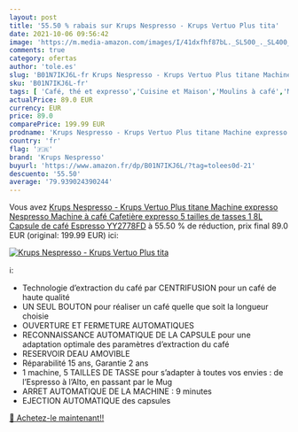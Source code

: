 ```yaml
---
layout: post
title: '55.50 % rabais sur Krups Nespresso - Krups Vertuo Plus tita'
date: 2021-10-06 09:56:42
image: 'https://m.media-amazon.com/images/I/41dxfhf87bL._SL500_._SL400_.jpg'
comments: true
category: ofertas
author: 'tole.es'
slug: 'B01N7IKJ6L-fr Krups Nespresso - Krups Vertuo Plus titane Machine...'
sku: 'B01N7IKJ6L-fr'
tags: [ 'Café, thé et expresso','Cuisine et Maison','Moulins à café','Moulins électriques à lames','krups nespresso', ]
actualPrice: 89.0 EUR
currency: EUR
price: 89.0
comparePrice: 199.99 EUR
prodname: 'Krups Nespresso - Krups Vertuo Plus titane Machine expresso  Nespresso  Machine à café  Cafetière expresso  5 tailles de tasses  1 8L  Capsule de café  Espresso YY2778FD'
country: 'fr'
flag: '🇫🇷'
brand: 'Krups Nespresso'
buyurl: 'https://www.amazon.fr/dp/B01N7IKJ6L/?tag=tolees0d-21'
descuento: '55.50'
average: '79.939024390244'
---
```


Vous avez [Krups Nespresso - Krups Vertuo Plus titane Machine expresso  Nespresso  Machine à café  Cafetière expresso  5 tailles de tasses  1 8L  Capsule de café  Espresso YY2778FD](https://www.amazon.fr/dp/B01N7IKJ6L/?tag=tolees0d-21)  à  55.50 % de réduction, prix final  89.0 EUR (original: 199.99 EUR) ici:

[![Krups Nespresso - Krups Vertuo Plus tita](https://m.media-amazon.com/images/I/41dxfhf87bL._SL500_._SL400_.jpg)](https://www.amazon.fr/dp/B01N7IKJ6L/?tag=tolees0d-21)

ℹ️:

- Technologie d’extraction du café par CENTRIFUSION pour un café de haute qualité
- UN SEUL BOUTON pour réaliser un café quelle que soit la longueur choisie
- OUVERTURE ET FERMETURE AUTOMATIQUES
- RECONNAISSANCE AUTOMATIQUE DE LA CAPSULE pour une adaptation optimale des paramètres d’extraction du café
- RESERVOIR DEAU AMOVIBLE
- Réparabilité 15 ans, Garantie 2 ans
- 1 machine, 5 TAILLES DE TASSE pour s’adapter à toutes vos envies : de l’Espresso à l’Alto, en passant par le Mug
- ARRET AUTOMATIQUE DE LA MACHINE : 9 minutes
- EJECTION AUTOMATIQUE des capsules

[🛒 Achetez-le maintenant!!](https://www.amazon.fr/dp/B01N7IKJ6L/?tag=tolees0d-21)
